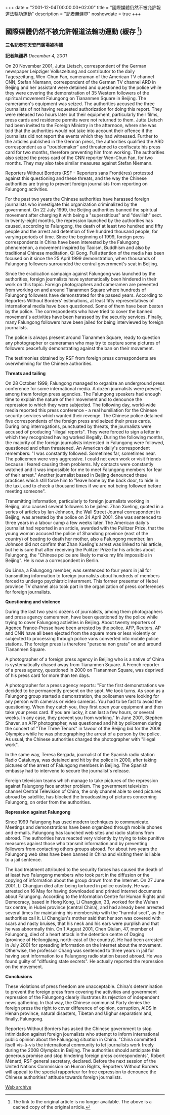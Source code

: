 +++
date = "2001-12-04T00:00:00+02:00"
title = "國際媒體仍然不被允許報道法輪功運動"
description = "記者無疆界"
noshowdate = true
+++

## 國際媒體仍然不被允許報道法輪功運動 (緩存 [^1])
**三名記者在天安門廣場被拘捕** 

**記者無疆界** *December 4, 2001*

On 20 November 2001, Jutta Lietsch, correspondent of the German newspaper Leipziger Volkszeitung and contributor to the daily Tageszeitung, Wen-Chun Fan, cameraman of the American TV channel CNN, Stefan Niemann, correspondent of the German TV channel ARD in Beijing and her assistant were detained and questioned by the police while they were covering the demonstration of 35 Western followers of the spiritual movement Falungong on Tiananmen Square in Beijing.
The cameramen's equipment was seized. The authorities accused the three journalists of not having requested authorization for doing this report. They were released two hours later but their equipment, particularly their films, press cards and residence permits were not returned to them. Jutta Lietsch had been invited to the Foreign Ministry in the afternoon, where she was told that the authorities would not take into account their offence if the journalists did not report the events which they had witnessed. Further to the articles published in the German press, the authorities qualified the ARD correspondent as a "troublemaker" and threatened to confiscate his press card for two months, therefore preventing him from working. The authorities also seized the press card of the CNN reporter Wen-Chun Fan, for two months. They may also take similar measures against Stefan Niemann.

Reporters Without Borders (RSF - Reporters sans Frontières) protested against this questioning and these threats, and the way the Chinese authorities are trying to prevent foreign journalists from reporting on Falungong activities.

For the past two years the Chinese authorities have harassed foreign journalists who investigate this organization criminalized by the government. On 22 July 1999, the Beijing authorities banned the spiritual movement after charging it with being a "superstitious" and "devilish" sect. In twenty-eight months, the repression launched by the authorities has caused, according to Falungong, the death of at least two hundred and fifty people and the arrest and detention of five hundred thousand people, for varying periods of time.
Since the beginning of 1999, foreign press correspondents in China have been interested by the Falungong phenomenon, a movement inspired by Taoism, Buddhism and also by traditional Chinese meditation, Qi Gong. Full attention of the media has been focused on it since the 25 April 1999 demonstration, when thousands of Falungong followers surrounded the central government's seat in Beijing.

Since the eradication campaign against Falungong was launched by the authorities, foreign journalists have systematically been hindered in their work on this topic. Foreign photographers and cameramen are prevented from working on and around Tiananmen Square where hundreds of Falungong followers have demonstrated for the passed years. According to Reporters Without Borders' estimations, at least fifty representatives of international media have been questioned. Some of them have been beaten by the police. The correspondents who have tried to cover the banned movement's activities have been harassed by the security services. Finally, many Falungong followers have been jailed for being interviewed by foreign journalists.

The police is always present around Tiananmen Square, ready to question any photographer or cameraman who may try to capture some pictures of followers peacefully demonstrating against the ban on their movement.

The testimonies obtained by RSF from foreign press correspondents are overwhelming for the Chinese authorities.

**Threats and tailing**

On 28 October 1999, Falungong managed to organize an underground press conference for some international media. A dozen journalists were present, among them foreign press agencies. The Falungong speakers had enough time to explain the nature of their movement and to denounce the repression to which they were subjected. The following day, world-wide media reported this press conference - a real humiliation for the Chinese security services which wanted their revenge. The Chinese police detained five correspondents of the foreign press and seized their press cards. During long interrogations, punctuated by threats, the journalists were accused of producing "illegal reports". They were forced to sign a letter in which they recognized having worked illegally. During the following months, the majority of the foreign journalists interested in Falungong were followed, questioned and often threatened. An American daily's correspondent remembers: "I was constantly followed. Sometimes far, sometimes near. The policemen were very aggressive. I could not even work or visit friends because I feared causing them problems. My contacts were constantly watched and it was impossible for me to meet Falungong members for fear of their arrest." Another journalist based in Beijing denounced these practices which still force him to "leave home by the back door, to hide in the taxi, and to check a thousand times if we are not being followed before meeting someone".

Transmitting information, particularly to foreign journalists working in Beijing, also caused several followers to be jailed. Zhan Xueling, quoted in a series of articles by Ian Johnson, the Wall Street Journal correspondent in Beijing, was arrested by the police on 24 April 2001. She was sentenced to three years in a labour camp a few weeks later. The American daily's journalist had reported in an article, awarded with the Pulitzer Prize, that the young woman accused the police of Shandong province (east of the country) of beating to death her mother, also a Falungong member. Ian Johnson did not confirm that Zhan Xueling's arrest was linked to his article, but he is sure that after receiving the Pulitzer Prize for his articles about Falungong, the "Chinese police are likely to make my life impossible in Beijing". He is now a correspondent in Berlin.

Gu Linna, a Falungong member, was sentenced to four years in jail for transmitting information to foreign journalists about hundreds of members forced to undergo psychiatric internment. This former presenter of Hebei province TV channel also took part in the organization of press conferences for foreign journalists.

**Questioning and violence**

During the last two years dozens of journalists, among them photographers and press agency cameramen, have been questioned by the police while trying to cover Falungong activities in Beijing. About twenty reporters of Agence France-Presse have been arrested by the police. AFP, Reuters, AP and CNN have all been ejected from the square more or less violently or subjected to processing through police vans converted into mobile police stations. The foreign press is therefore "persona non grata" on and around Tiananmen Square.

A photographer of a foreign press agency in Beijing who is a native of China is systematically chased away from Tiananmen Square. A French reporter of a press agency, questioned in 2000 on Tiananmen Square, was deprived of his press card for more than ten days.

A photographer for a press agency reports: "For the first demonstrations we decided to be permanently present on the spot. We took turns. As soon as a Falungong group started a demonstration, the policemen were looking for any person with cameras or video cameras. You had to be fast to avoid the questioning. When they catch you, they first open your equipment and then take your press card. If you are lucky, it can last a few hours, or several weeks. In any case, they prevent you from working." In June 2001, Stephen Shaver, an AFP photographer, was questioned and hit by policemen during the concert of "The Three Tenors" in favour of the Beijing bid for the 2008 Olympics while he was photographing the arrest of a person by the police. As usual, the Chinese authorities charged the photographer with "illegal work".

In the same way, Teresa Bergada, journalist of the Spanish radio station Radio Catalunya, was detained and hit by the police in 2000, after taking pictures of the arrest of Falungong members in Beijing. The Spanish embassy had to intervene to secure the journalist's release.

Foreign television teams which manage to take pictures of the repression against Falungong face another problem. The government television channel Central Television of China, the only channel able to send pictures abroad by satellite, has blocked the broadcasting of pictures concerning Falungong, on order from the authorities.

**Repression against Falungong**

Since 1999 Falungong has used modern techniques to communicate. Meetings and demonstrations have been organized through mobile phones and e-mails. Falungong has launched web sites and radio stations from abroad. The authorities have reacted very violently by trying to take punitive measures against those who transmit information and by preventing followers from contacting others groups abroad. For about two years the Falungong web sites have been banned in China and visiting them is liable to a jail sentence.

The bad treatment attributed to the security forces has caused the death of at least two Falungong members who took part in the diffusion or the copying of information about the group drawn from the Internet.
On 27 June 2001, Li Changjun died after being tortured in police custody. He was arrested on 16 May for having downloaded and printed Internet documents about Falungong. According to the Information Centre for Human Rights and Democracy, based in Hong Kong, Li Changjun, 33, worked for the Wuhan tax centre, in Hubei province (central China), and had already been arrested several times for maintaining his membership with the "harmful sect", as the authorities call it. Li Changjun's mother said that her son was covered with scars and nasty bruises, that his neck and his ears were purplish and that he was abnormally thin.
On 1 August 2001, Chen Qiulan, 47, member of Falungong, died of a heart attack in the detention centre of Daging (province of Heilongjiang, north-east of the country). He had been arrested in July 2001 for spreading information on the Internet about the movement.
Otherwise, the professor Chang was sentenced to three years in jail for having sent information to a Falungong radio station based abroad. He was found guilty of "diffusing state secrets". He actually reported the repression on the movement.

**Conclusions**

These violations of press freedom are unacceptable. China's determination to prevent the foreign press from covering the activities and government repression of the Falungong clearly illustrates its rejection of independent news gathering.
In that way, the Chinese communist Party denies the foreign press the right to cover difference of opinion, corruption, AIDS in Henan province, natural disasters, Tibetan and Uighur separatism and, finally, Falungong.

Reporters Without Borders has asked the Chinese government to stop intimidation against foreign journalists who attempt to inform international public opinion about the Falungong situation in China. "China committed itself vis-à-vis the international community to let journalists work freely during the 2008 Olympics in Beijing. The authorities should anticipate this generous promise and stop hindering foreign press correspondents", Robert Ménard, RSF general secretary, declared. Before the next session of the United Nations Commission on Human Rights, Reporters Without Borders will appeal to the special rapporteur for free expression to denounce the Chinese authorities' attitude towards foreign journalists.

[Web archive](https://web.archive.org/web/20050227225628/http://www.rsf.org/rsf/uk/html/asie/cplp01/cp01/041201.html)

[^1]: The link to the original article is no longer available. The above is a cached copy of the original article.